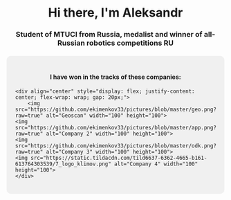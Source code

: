 
<h1 align="center">Hi there, I'm Aleksandr</h1>
<h3 align="center">Student of MTUCI from Russia, medalist and winner of all-Russian robotics competitions <strong>RU</strong></h3>

<div style="background-color: #f0f0f0; padding: 20px; border-radius: 10px; margin: 20px 0;">
    <h4 align="center"><strong>I have won in the tracks of these companies:</strong></h4>
    
    <div align="center" style="display: flex; justify-content: center; flex-wrap: wrap; gap: 20px;">
        <img src="https://github.com/ekimenkov33/pictures/blob/master/geo.png?raw=true" alt="Geoscan" width="100" height="100">
    <img src="https://github.com/ekimenkov33/pictures/blob/master/app.png?raw=true" alt="Company 2" width="100" height="100">
    <img src="https://github.com/ekimenkov33/pictures/blob/master/odk.png?raw=true" alt="Company 3" width="100" height="100">
    <img src="https://static.tildacdn.com/tild6637-6362-4665-b161-613764303539/7_logo_klimov.png" alt="Company 4" width="100" height="100">
    </div>
</div>

<!--
**ekimenkov33/ekimenkov33** is a ✨ _special_ ✨ repository because its `README.md` (this file) appears on your GitHub profile.

Here are some ideas to get you started:

- 🔭 I’m currently working on ...
- 🌱 I’m currently learning ...
- 👯 I’m looking to collaborate on ...
- 🤔 I’m looking for help with ...
- 💬 Ask me about ...
- 📫 How to reach me: ...
- 😄 Pronouns: ...
- ⚡ Fun fact: ...
-->
